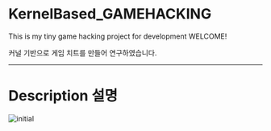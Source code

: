 # KernelBased_GAMEHACKING
This is my tiny game hacking project for development WELCOME! 


커널 기반으로 게임 치트를 만들어 연구하였습니다.


---



# Description 설명 

![initial](https://github.com/lastime1650/KernelBased_GAMEHACKING/tree/main/Images/1.PNG)
